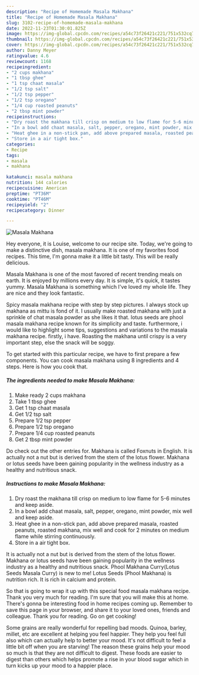 ```yaml
---
description: "Recipe of Homemade Masala Makhana"
title: "Recipe of Homemade Masala Makhana"
slug: 3102-recipe-of-homemade-masala-makhana
date: 2022-11-23T01:30:01.825Z
image: https://img-global.cpcdn.com/recipes/a54c73f26421c221/751x532cq70/masala-makhana-recipe-main-photo.jpg
thumbnail: https://img-global.cpcdn.com/recipes/a54c73f26421c221/751x532cq70/masala-makhana-recipe-main-photo.jpg
cover: https://img-global.cpcdn.com/recipes/a54c73f26421c221/751x532cq70/masala-makhana-recipe-main-photo.jpg
author: Danny Meyer
ratingvalue: 4.6
reviewcount: 1168
recipeingredient:
- "2 cups makhana"
- "1 tbsp ghee"
- "1 tsp chaat masala"
- "1/2 tsp salt"
- "1/2 tsp pepper"
- "1/2 tsp oregano"
- "1/4 cup roasted peanuts"
- "2 tbsp mint powder"
recipeinstructions:
- "Dry roast the makhana till crisp on medium to low flame for 5-6 minutes and keep aside."
- "In a bowl add chaat masala, salt, pepper, oregano, mint powder, mix well and keep aside."
- "Heat ghee in a non-stick pan, add above prepared masala, roasted peanuts, roasted makhana, mix well and cook for 2 minutes on medium flame while stirring continuously."
- "Store in a air tight box."
categories:
- Recipe
tags:
- masala
- makhana

katakunci: masala makhana 
nutrition: 144 calories
recipecuisine: American
preptime: "PT36M"
cooktime: "PT46M"
recipeyield: "2"
recipecategory: Dinner

---
```



![Masala Makhana](https://img-global.cpcdn.com/recipes/a54c73f26421c221/751x532cq70/masala-makhana-recipe-main-photo.jpg)

Hey everyone, it is Louise, welcome to our recipe site. Today, we're going to make a distinctive dish, masala makhana. It is one of my favorites food recipes. This time, I'm gonna make it a little bit tasty. This will be really delicious.

Masala Makhana is one of the most favored of recent trending meals on earth. It is enjoyed by millions every day. It is simple, it's quick, it tastes yummy. Masala Makhana is something which I've loved my whole life. They are nice and they look fantastic.

Spicy masala makhana recipe with step by step pictures. I always stock up makhana as mittu is fond of it. I usually make roasted makhana with just a sprinkle of chat masala powder as she likes it that. lotus seeds are phool masala makhana recipe known for its simplicity and taste. furthermore, i would like to highlight some tips, suggestions and variations to the masala makhana recipe. firstly, i have. Roasting the makhana until crispy is a very important step, else the snack will be soggy.


To get started with this particular recipe, we have to first prepare a few components. You can cook masala makhana using 8 ingredients and 4 steps. Here is how you cook that.

<!--inarticleads1-->

##### The ingredients needed to make Masala Makhana:

1. Make ready 2 cups makhana
1. Take 1 tbsp ghee
1. Get 1 tsp chaat masala
1. Get 1/2 tsp salt
1. Prepare 1/2 tsp pepper
1. Prepare 1/2 tsp oregano
1. Prepare 1/4 cup roasted peanuts
1. Get 2 tbsp mint powder


Do check out the other entries for. Makhana is called Foxnuts in English. It is actually not a nut but is derived from the stem of the lotus flower. Makhana or lotus seeds have been gaining popularity in the wellness industry as a healthy and nutritious snack. 

<!--inarticleads2-->

##### Instructions to make Masala Makhana:

1. Dry roast the makhana till crisp on medium to low flame for 5-6 minutes and keep aside.
1. In a bowl add chaat masala, salt, pepper, oregano, mint powder, mix well and keep aside.
1. Heat ghee in a non-stick pan, add above prepared masala, roasted peanuts, roasted makhana, mix well and cook for 2 minutes on medium flame while stirring continuously.
1. Store in a air tight box.


It is actually not a nut but is derived from the stem of the lotus flower. Makhana or lotus seeds have been gaining popularity in the wellness industry as a healthy and nutritious snack. Phool Makhana Curry(Lotus Seeds Masala Curry) is new to me! Lotus Seeds (Phool Makhana) is nutrition rich. It is rich in calcium and protein. 

So that is going to wrap it up with this special food masala makhana recipe. Thank you very much for reading. I'm sure that you will make this at home. There's gonna be interesting food in home recipes coming up. Remember to save this page in your browser, and share it to your loved ones, friends and colleague. Thank you for reading. Go on get cooking!

Some grains are really wonderful for repelling bad moods. Quinoa, barley, millet, etc are excellent at helping you feel happier. They help you feel full also which can actually help to better your mood. It's not difficult to feel a little bit off when you are starving! The reason these grains help your mood so much is that they are not difficult to digest. These foods are easier to digest than others which helps promote a rise in your blood sugar which in turn kicks up your mood to a happier place.
